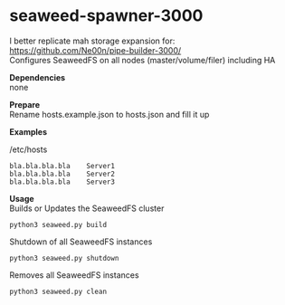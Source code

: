 # seaweed-spawner-3000

I better replicate mah storage expansion for: https://github.com/Ne00n/pipe-builder-3000/ </br>
Configures SeaweedFS on all nodes (master/volume/filer) including HA

**Dependencies**<br />
none

**Prepare**<br />
Rename hosts.example.json to hosts.json and fill it up

**Examples**<br />

/etc/hosts<br />
```
bla.bla.bla.bla    Server1
bla.bla.bla.bla    Server2
bla.bla.bla.bla    Server3
```

**Usage**<br />
Builds or Updates the SeaweedFS cluster<br />
```
python3 seaweed.py build
```
Shutdown of all SeaweedFS instances<br />
```
python3 seaweed.py shutdown
```
Removes all SeaweedFS instances<br />
```
python3 seaweed.py clean
